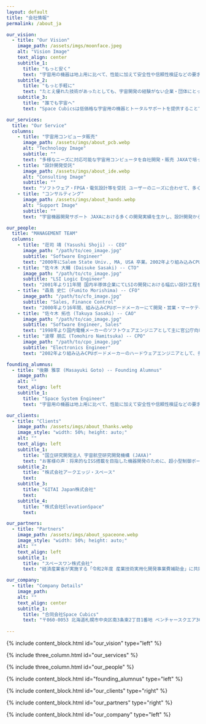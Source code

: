 ```yaml
---
layout: default
title: "会社情報"
permalink: /about_ja

our_vision:
  - title: "Our Vision"
    image_path: /assets/imgs/moonface.jpeg
    alt: "Vision Image"
    text_align: center
    subtitle_1:
      title: "もっと安く"
      text: "宇宙用の機器は地上用に比べて、性能に加えて安全性や信頼性検証などの要求事項が多く、適合させるための開発コストが非常に高くなります。Space Cubicsは、これまで多くの宇宙での使用実績のある民生コンピューターの設計者と、宇宙開発の経験から培った多くの設計検証ノウハウを持つJAXAエンジニアがタッグを組み、「JAXAベンチャー」として信頼性の高い宇宙用コンピューターを安価に提供します。"
    subtitle_2:
      title: "もっと手軽に"
      text: "たとえ優れた技術があったとしても、宇宙開発の経験がない企業・団体にとって宇宙開発は簡単なものではありません。宇宙開発に興味はあっても、どこから手を付けて良いのか分からず、企画段階で頓挫してしまうケースが多く見受けられます。Space Cubicsは、宇宙に興味のある企業・団体が手軽に宇宙開発に参入できるように宇宙開発のトータルサポートを提供します。"
    subtitle_3:
      title: "誰でも宇宙へ"
      text: "Space Cubicsは低価格な宇宙用の機器とトータルサポートを提供することで、宇宙開発への参入を手軽にし、日本はもとよりアジアを中心とした民間の宇宙産業発展に貢献します。多くの企業や団体そして個人までもが宇宙開発に参入することにより、宇宙に対するニーズが飛躍的に拡大して新たな産業が生まれ育っていくこと、それがSpace Cubicsの設立目的です。"

our_services:
  title: "Our Service"
  columns:
    - title: "宇宙用コンピュータ販売"
      image_path: /assets/imgs/about_pcb.webp
      alt: "Technology Image"
      subtitle: ""
      text: "多様なニーズに対応可能な宇宙用コンピュータを自社開発・販売 JAXAで培った宇宙機設計ノウハウをベースに、独自の放射線対策技術を導入"
    - title: "設計開発受託"
      image_path: /assets/imgs/about_ide.webp
      alt: "Consulting Image"
      subtitle: ""
      text: "ソフトウェア・FPGA・電気設計等を受託 ユーザーのニーズに合わせて、多くのプログラム言語や各種設計要求に対応 "
    - title: "コンサルティング"
      image_path: /assets/imgs/about_hands.webp
      alt: "Support Image"
      subtitle: ""
      text: "宇宙機器開発サポート JAXAにおける多くの開発実績を生かし、設計開発から打ち上げに対する手続きに至るまでをお手伝い"

our_people:
  title: "MANAGEMENT TEAM"
  columns:
    - title: "荘司 靖 (Yasushi Shoji) -- CEO"
      image_path: "/path/to/ceo_image.jpg"
      subtitle: "Software Engineer"
      text: "2000年にSalem State Univ., MA, USA 卒業。2002年より組み込みCPUボード開発に従事。幅広い知識と経験を生かし、2016年に宇宙用ドローン(Int-Ball)の統括ソフトウェア開発を担当。"
    - title: "佐々木 大輔 (Daisuke Sasaki) -- CTO"
      image_path: "/path/to/cto_image.jpg"
      subtitle: "LSI Logic Engineer"
      text: "2001年より11年間 国内半導体企業にてLSIの開発における幅広い設計工程を経験。2013年から自ら設計したLSIを搭載した組み込みCPUボードの開発を経験しソフトウェアまで知識領域を持つ。"
    - title: "森島 史仁 (Fumito Morishima) -- CFO"
      image_path: "/path/to/cfo_image.jpg"
      subtitle: "Sales, Finance Control"
      text: "2000年より16年間、組み込みCPUボードメーカーにて開発・営業・マーケティング・経営に携わり、幅広いビジネススキルを習得。また東南アジアで事業を興しており、アジアにコネクションを持つ。"
    - title: "佐々木 拓也 (Takuya Sasaki) -- CAO"
      image_path: "/path/to/cao_image.jpg"
      subtitle: "Software Engineer, Sales"
      text: "1998年より国内電機メーカーのソフトウェアエンジニアとして主に官公庁向けのネットワーク管理システムの開発に従事。2013年から組み込みCPUボードメーカーのFAEとして、数多くの顧客の開発、量産をサポートしてきた。"
    - title: "波塚 朋広 (Tomohiro Namitsuka) -- CPO"
      image_path: "/path/to/cpo_image.jpg"
      subtitle: "Electronics Engineer"
      text: "2002年より組み込みCPUボードメーカーのハードウェアエンジニアとして、多くの基板開発を担当。耐環境性・信頼性が要求される産業用途向け製品の回路設計から量産製造までの幅広い知識と経験を活かし、安価で安心して使える宇宙機の提供を目指す。"

founding_alumnus:
  - title: "後藤 雅享 (Masayuki Goto) -- Founding Alumnus"
    image_path: 
    alt: ""
    text_align: left
    subtitle_1: 
      title: "Space System Engineer"
      text: "宇宙用の機器は地上用に比べて、性能に加えて安全性や信頼性検証などの要求事項が多く、適合させるための開発コストが非常に高くなります。Space Cubicsは、これまで多くの宇宙での使用実績のある民生コンピューターの設計者と、宇宙開発の経験から培った多くの設計検証ノウハウを持つJAXAエンジニアがタッグを組み、「JAXAベンチャー」として信頼性の高い宇宙用コンピューターを安価に提供します。"

our_clients:
  - title: "Clients"
    image_path: /assets/imgs/about_thanks.webp
    image_style: "width: 50%; height: auto;"
    alt: ""
    text_align: left
    subtitle_1:
      title: "国立研究開発法人 宇宙航空研究開発機構 (JAXA)"
      text: "お客様の声：将来的なISS搭載を目指した機器開発のために、超小型制御ボードにおける RTOSベースの制御ソフトウェア構築、ISSを介した地上との通信インタフェース の実装作業をお願いしました。"
    subtitle_2:
      title: "株式会社アークエッジ・スペース"
      text: 
    subtitle_3:
      title: "GITAI Japan株式会社"
      text: 
    subtitle_4:
      title: "株式会社ElevationSpace"
      text: 

our_partners:
  - title: "Partners"
    image_path: /assets/imgs/about_spaceone.webp
    image_style: "width: 50%; height: auto;"
    alt: ""
    text_align: left
    subtitle_1:
      title: "スペースワン株式会社"
      text: "経済産業省が実施する「令和2年度 産業技術実用化開発事業費補助金」に共同で採択。超小型宇宙利用プラットフォーム確立へ向け、スペースワン社製小型ロケット「カイロス（KAIROS）」による超小型衛星の放出実証、ならびにSpace Cubics社製宇宙用コンピュータを搭載した衛星の宇宙実証を目指します。"

our_company:
  - title: "Company Details"
    image_path: 
    alt: ""
    text_align: center
    subtitle_1:
      title: "合同会社Space Cubics"
      text: "〒060-0053 北海道札幌市中央区南3条東2丁目1番地 ベンチャースクエア301 Phone: 050-7112-6213"
    
---
```


{% include content_block.html id="our_vision" type="left" %}

{% include three_column.html id="our_services" %}

{% include three_column.html id="our_people" %}

{% include content_block.html id="founding_alumnus" type="left" %}

{% include content_block.html id="our_clients" type="right" %}

{% include content_block.html id="our_partners" type="right" %}

{% include content_block.html id="our_company" type="left" %}
